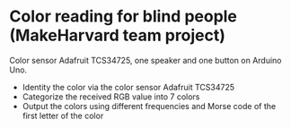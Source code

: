 # Color reading for blind people (MakeHarvard team project)
Color sensor Adafruit TCS34725, one speaker and one button on Arduino Uno.
- Identity the color via the color sensor Adafruit TCS34725
- Categorize the received RGB value into 7 colors
- Output the colors using different frequencies and Morse code of the first letter of the color
